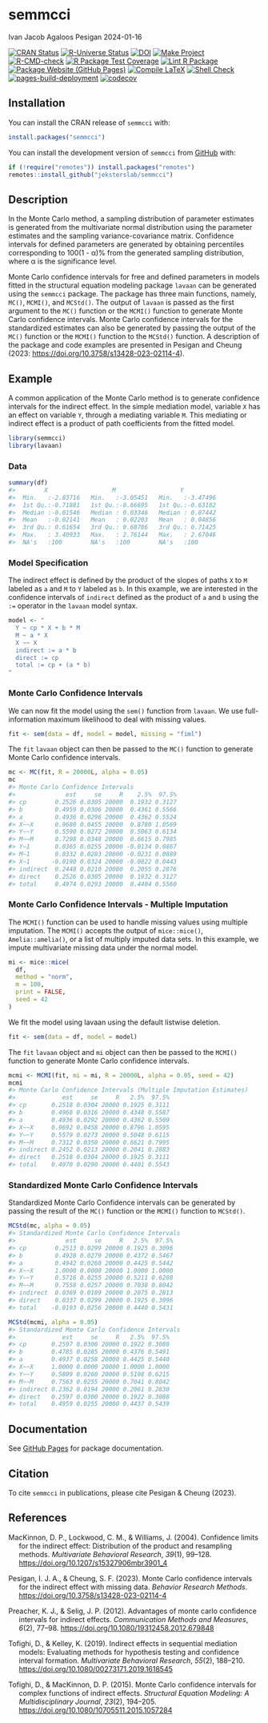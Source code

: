 semmcci
================
Ivan Jacob Agaloos Pesigan
2024-01-16

<!-- README.md is generated from .setup/readme/README.Rmd. Please edit that file -->
<!-- badges: start -->

[![CRAN
Status](https://www.r-pkg.org/badges/version/semmcci)](https://cran.r-project.org/package=semmcci)
[![R-Universe
Status](https://jeksterslab.r-universe.dev/badges/semmcci)](https://jeksterslab.r-universe.dev)
[![DOI](https://zenodo.org/badge/DOI/10.3758/s13428-023-02114-4.svg)](https://doi.org/10.3758/s13428-023-02114-4)
[![Make
Project](https://github.com/jeksterslab/semmcci/actions/workflows/make.yml/badge.svg)](https://github.com/jeksterslab/semmcci/actions/workflows/make.yml)
[![R-CMD-check](https://github.com/jeksterslab/semmcci/actions/workflows/check-full.yml/badge.svg)](https://github.com/jeksterslab/semmcci/actions/workflows/check-full.yml)
[![R Package Test
Coverage](https://github.com/jeksterslab/semmcci/actions/workflows/test-coverage.yml/badge.svg)](https://github.com/jeksterslab/semmcci/actions/workflows/test-coverage.yml)
[![Lint R
Package](https://github.com/jeksterslab/semmcci/actions/workflows/lint.yml/badge.svg)](https://github.com/jeksterslab/semmcci/actions/workflows/lint.yml)
[![Package Website (GitHub
Pages)](https://github.com/jeksterslab/semmcci/actions/workflows/pkgdown-gh-pages.yml/badge.svg)](https://github.com/jeksterslab/semmcci/actions/workflows/pkgdown-gh-pages.yml)
[![Compile
LaTeX](https://github.com/jeksterslab/semmcci/actions/workflows/latex.yml/badge.svg)](https://github.com/jeksterslab/semmcci/actions/workflows/latex.yml)
[![Shell
Check](https://github.com/jeksterslab/semmcci/actions/workflows/shellcheck.yml/badge.svg)](https://github.com/jeksterslab/semmcci/actions/workflows/shellcheck.yml)
[![pages-build-deployment](https://github.com/jeksterslab/semmcci/actions/workflows/pages/pages-build-deployment/badge.svg)](https://github.com/jeksterslab/semmcci/actions/workflows/pages/pages-build-deployment)
[![codecov](https://codecov.io/gh/jeksterslab/semmcci/branch/main/graph/badge.svg?token=KVLUET3DJ6)](https://codecov.io/gh/jeksterslab/semmcci)
<!-- badges: end -->

## Installation

You can install the CRAN release of `semmcci` with:

``` r
install.packages("semmcci")
```

You can install the development version of `semmcci` from
[GitHub](https://github.com/jeksterslab/semmcci) with:

``` r
if (!require("remotes")) install.packages("remotes")
remotes::install_github("jeksterslab/semmcci")
```

## Description

In the Monte Carlo method, a sampling distribution of parameter
estimates is generated from the multivariate normal distribution using
the parameter estimates and the sampling variance-covariance matrix.
Confidence intervals for defined parameters are generated by obtaining
percentiles corresponding to 100(1 - α)% from the generated sampling
distribution, where α is the significance level.

Monte Carlo confidence intervals for free and defined parameters in
models fitted in the structural equation modeling package `lavaan` can
be generated using the `semmcci` package. The package has three main
functions, namely, `MC()`, `MCMI()`, and `MCStd()`. The output of
`lavaan` is passed as the first argument to the `MC()` function or the
`MCMI()` function to generate Monte Carlo confidence intervals. Monte
Carlo confidence intervals for the standardized estimates can also be
generated by passing the output of the `MC()` function or the `MCMI()`
function to the `MCStd()` function. A description of the package and
code examples are presented in Pesigan and Cheung (2023:
<https://doi.org/10.3758/s13428-023-02114-4>).

## Example

A common application of the Monte Carlo method is to generate confidence
intervals for the indirect effect. In the simple mediation model,
variable `X` has an effect on variable `Y`, through a mediating variable
`M`. This mediating or indirect effect is a product of path coefficients
from the fitted model.

``` r
library(semmcci)
library(lavaan)
```

### Data

``` r
summary(df)
#>        X                  M                  Y           
#>  Min.   :-2.83716   Min.   :-3.05451   Min.   :-3.47496  
#>  1st Qu.:-0.71881   1st Qu.:-0.66695   1st Qu.:-0.63182  
#>  Median :-0.01546   Median : 0.03346   Median : 0.07442  
#>  Mean   :-0.02141   Mean   : 0.02203   Mean   : 0.04856  
#>  3rd Qu.: 0.61654   3rd Qu.: 0.68786   3rd Qu.: 0.71425  
#>  Max.   : 3.40933   Max.   : 2.76144   Max.   : 2.67046  
#>  NA's   :100        NA's   :100        NA's   :100
```

### Model Specification

The indirect effect is defined by the product of the slopes of paths `X`
to `M` labeled as `a` and `M` to `Y` labeled as `b`. In this example, we
are interested in the confidence intervals of `indirect` defined as the
product of `a` and `b` using the `:=` operator in the `lavaan` model
syntax.

``` r
model <- "
  Y ~ cp * X + b * M
  M ~ a * X
  X ~~ X
  indirect := a * b
  direct := cp
  total := cp + (a * b)
"
```

### Monte Carlo Confidence Intervals

We can now fit the model using the `sem()` function from `lavaan`. We
use full-information maximum likelihood to deal with missing values.

``` r
fit <- sem(data = df, model = model, missing = "fiml")
```

The `fit` `lavaan` object can then be passed to the `MC()` function to
generate Monte Carlo confidence intervals.

``` r
mc <- MC(fit, R = 20000L, alpha = 0.05)
mc
#> Monte Carlo Confidence Intervals
#>              est     se     R    2.5%  97.5%
#> cp        0.2526 0.0305 20000  0.1932 0.3127
#> b         0.4959 0.0306 20000  0.4361 0.5566
#> a         0.4936 0.0296 20000  0.4362 0.5524
#> X~~X      0.9680 0.0455 20000  0.8780 1.0569
#> Y~~Y      0.5590 0.0272 20000  0.5063 0.6134
#> M~~M      0.7298 0.0348 20000  0.6615 0.7985
#> Y~1       0.0365 0.0255 20000 -0.0134 0.0867
#> M~1       0.0332 0.0283 20000 -0.0231 0.0889
#> X~1      -0.0190 0.0324 20000 -0.0822 0.0443
#> indirect  0.2448 0.0210 20000  0.2055 0.2876
#> direct    0.2526 0.0305 20000  0.1932 0.3127
#> total     0.4974 0.0293 20000  0.4404 0.5560
```

### Monte Carlo Confidence Intervals - Multiple Imputation

The `MCMI()` function can be used to handle missing values using
multiple imputation. The `MCMI()` accepts the output of `mice::mice()`,
`Amelia::amelia()`, or a list of multiply imputed data sets. In this
example, we impute multivariate missing data under the normal model.

``` r
mi <- mice::mice(
  df,
  method = "norm",
  m = 100,
  print = FALSE,
  seed = 42
)
```

We fit the model using lavaan using the default listwise deletion.

``` r
fit <- sem(data = df, model = model)
```

The `fit` `lavaan` object and `mi` object can then be passed to the
`MCMI()` function to generate Monte Carlo confidence intervals.

``` r
mcmi <- MCMI(fit, mi = mi, R = 20000L, alpha = 0.05, seed = 42)
mcmi
#> Monte Carlo Confidence Intervals (Multiple Imputation Estimates)
#>             est     se     R   2.5%  97.5%
#> cp       0.2518 0.0304 20000 0.1925 0.3111
#> b        0.4968 0.0316 20000 0.4348 0.5587
#> a        0.4936 0.0292 20000 0.4362 0.5509
#> X~~X     0.9692 0.0458 20000 0.8796 1.0595
#> Y~~Y     0.5579 0.0273 20000 0.5048 0.6115
#> M~~M     0.7312 0.0350 20000 0.6621 0.7995
#> indirect 0.2452 0.0213 20000 0.2041 0.2883
#> direct   0.2518 0.0304 20000 0.1925 0.3111
#> total    0.4970 0.0290 20000 0.4401 0.5543
```

### Standardized Monte Carlo Confidence Intervals

Standardized Monte Carlo Confidence intervals can be generated by
passing the result of the `MC()` function or the `MCMI()` function to
`MCStd()`.

``` r
MCStd(mc, alpha = 0.05)
#> Standardized Monte Carlo Confidence Intervals
#>              est     se     R   2.5%  97.5%
#> cp        0.2513 0.0299 20000 0.1925 0.3096
#> b         0.4928 0.0279 20000 0.4372 0.5467
#> a         0.4942 0.0260 20000 0.4425 0.5442
#> X~~X      1.0000 0.0000 20000 1.0000 1.0000
#> Y~~Y      0.5716 0.0255 20000 0.5211 0.6208
#> M~~M      0.7558 0.0257 20000 0.7038 0.8042
#> indirect  0.0369 0.0189 20000 0.2075 0.2813
#> direct    0.0337 0.0299 20000 0.1925 0.3096
#> total    -0.0193 0.0256 20000 0.4440 0.5431
```

``` r
MCStd(mcmi, alpha = 0.05)
#> Standardized Monte Carlo Confidence Intervals
#>             est     se     R   2.5%  97.5%
#> cp       0.2597 0.0300 20000 0.1922 0.3088
#> b        0.4785 0.0285 20000 0.4376 0.5491
#> a        0.4937 0.0258 20000 0.4425 0.5440
#> X~~X     1.0000 0.0000 20000 1.0000 1.0000
#> Y~~Y     0.5809 0.0260 20000 0.5198 0.6215
#> M~~M     0.7563 0.0255 20000 0.7041 0.8042
#> indirect 0.2362 0.0194 20000 0.2061 0.2830
#> direct   0.2597 0.0300 20000 0.1922 0.3088
#> total    0.4959 0.0255 20000 0.4437 0.5439
```

## Documentation

See [GitHub Pages](https://jeksterslab.github.io/semmcci/index.html) for
package documentation.

## Citation

To cite `semmcci` in publications, please cite Pesigan & Cheung (2023).

## References

<div id="refs" class="references csl-bib-body hanging-indent"
line-spacing="2">

<div id="ref-MacKinnon-Lockwood-Williams-2004" class="csl-entry">

MacKinnon, D. P., Lockwood, C. M., & Williams, J. (2004). Confidence
limits for the indirect effect: Distribution of the product and
resampling methods. *Multivariate Behavioral Research*, *39*(1), 99–128.
<https://doi.org/10.1207/s15327906mbr3901_4>

</div>

<div id="ref-Pesigan-Cheung-2023" class="csl-entry">

Pesigan, I. J. A., & Cheung, S. F. (2023). Monte Carlo confidence
intervals for the indirect effect with missing data. *Behavior Research
Methods*. <https://doi.org/10.3758/s13428-023-02114-4>

</div>

<div id="ref-Preacher-Selig-2012" class="csl-entry">

Preacher, K. J., & Selig, J. P. (2012). Advantages of monte carlo
confidence intervals for indirect effects. *Communication Methods and
Measures*, *6*(2), 77–98. <https://doi.org/10.1080/19312458.2012.679848>

</div>

<div id="ref-Tofighi-Kelley-2019" class="csl-entry">

Tofighi, D., & Kelley, K. (2019). Indirect effects in sequential
mediation models: Evaluating methods for hypothesis testing and
confidence interval formation. *Multivariate Behavioral Research*,
*55*(2), 188–210. <https://doi.org/10.1080/00273171.2019.1618545>

</div>

<div id="ref-Tofighi-MacKinnon-2015" class="csl-entry">

Tofighi, D., & MacKinnon, D. P. (2015). Monte Carlo confidence intervals
for complex functions of indirect effects. *Structural Equation
Modeling: A Multidisciplinary Journal*, *23*(2), 194–205.
<https://doi.org/10.1080/10705511.2015.1057284>

</div>

</div>
